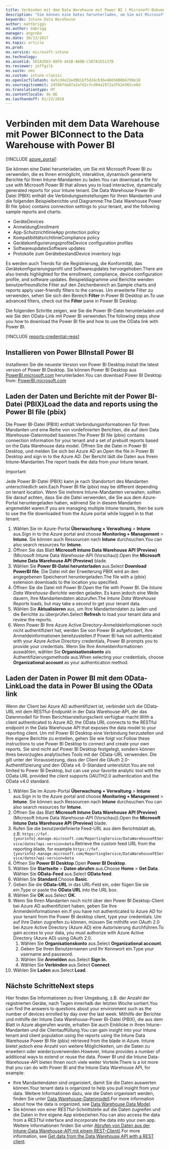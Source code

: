 ```yaml
---
title: Verbinden mit dem Data Warehouse mit Power BI | Microsoft-Dokumentation
description: "Sie können eine Datei herunterladen, um Sie mit Microsoft Power BI zu verwenden, die es Ihnen ermöglicht, interaktive, dynamisch generierte Berichte für Ihren Intune-Mandanten zu laden."
keywords: Intune Data Warehouse
author: mattbriggs
ms.author: mabrigg
manager: angrobe
ms.date: 10/13/2017
ms.topic: article
ms.prod: 
ms.service: microsoft-intune
ms.technology: 
ms.assetid: 5E5A35D3-88F8-441B-8A0B-C5D7A1E5137B
ms.reviewer: jeffgilb
ms.suite: ems
ms.custom: intune-classic
ms.openlocfilehash: 4a5cd4e22ed9b1bf5d24c636e4665880b6799e18
ms.sourcegitcommit: 2459bfda07a2afd2cfcd94a1972a3fb2e565ce8d
ms.translationtype: HT
ms.contentlocale: de-DE
ms.lasthandoff: 01/22/2018
---
```

# <a name="connect-to-the-data-warehouse-with-power-bi"></a><span data-ttu-id="e1190-104">Verbinden mit dem Data Warehouse mit Power BI</span><span class="sxs-lookup"><span data-stu-id="e1190-104">Connect to the Data Warehouse with Power BI</span></span>

[!INCLUDE [azure_portal](./includes/azure_portal.md)]

<span data-ttu-id="e1190-105">Sie können eine Datei herunterladen, um Sie mit Microsoft Power BI zu verwenden, die es Ihnen ermöglicht, interaktive, dynamisch generierte Berichte für Ihren Intune-Mandanten zu laden.</span><span class="sxs-lookup"><span data-stu-id="e1190-105">You can download a file for use with Microsoft Power BI that allows you to load interactive, dynamically generated reports for your Intune tenant.</span></span> <span data-ttu-id="e1190-106">Die Data Warehouse Power BI-Datei (PBIX) enthält die Verbindungseinstellungen für Ihren Mandanten und die folgenden Beispielberichte und Diagramme:</span><span class="sxs-lookup"><span data-stu-id="e1190-106">The Data Warehouse Power BI file (pbix) contains connection settings to your tenant, and the following sample reports and charts:</span></span>  

  -  <span data-ttu-id="e1190-107">Geräte</span><span class="sxs-lookup"><span data-stu-id="e1190-107">Devices</span></span>
  -  <span data-ttu-id="e1190-108">Anmeldung</span><span class="sxs-lookup"><span data-stu-id="e1190-108">Enrollment</span></span>
  -  <span data-ttu-id="e1190-109">App-Schutzrichtlinie</span><span class="sxs-lookup"><span data-stu-id="e1190-109">App protection policy</span></span>
  -  <span data-ttu-id="e1190-110">Kompatibilitätsrichtlinie</span><span class="sxs-lookup"><span data-stu-id="e1190-110">Compliance policy</span></span>
  -  <span data-ttu-id="e1190-111">Gerätekonfigurierungsprofile</span><span class="sxs-lookup"><span data-stu-id="e1190-111">Device configuration profiles</span></span>
  -  <span data-ttu-id="e1190-112">Softwareupdates</span><span class="sxs-lookup"><span data-stu-id="e1190-112">Software updates</span></span>
  -  <span data-ttu-id="e1190-113">Protokolle zum Gerätebestand</span><span class="sxs-lookup"><span data-stu-id="e1190-113">Device inventory logs</span></span>

<span data-ttu-id="e1190-114">Es werden auch Trends für die Registrierung, die Konformität, das Gerätekonfigurierungsprofil und Softwareupdates hervorgehoben.</span><span class="sxs-lookup"><span data-stu-id="e1190-114">There are also trends highlighted for the enrollment, compliance, device configuration profile, and software updates.</span></span> <span data-ttu-id="e1190-115">Beispieldiagramme und Berichte wenden benutzerfreundliche Filter auf den Zeichenbereich an.</span><span class="sxs-lookup"><span data-stu-id="e1190-115">Sample charts and reports apply user-friendly filters to the canvas.</span></span> <span data-ttu-id="e1190-116">Um erweiterte Filter zu verwenden, sehen Sie sich den Bereich **Filter** in Power BI Desktop an.</span><span class="sxs-lookup"><span data-stu-id="e1190-116">To use advanced filters, check out the **Filter** pane in Power BI Desktop.</span></span>

<span data-ttu-id="e1190-117">Die folgenden Schritte zeigen, wie Sie die Power BI-Datei herunterladen und wie Sie den OData-Link mit Power BI verwenden.</span><span class="sxs-lookup"><span data-stu-id="e1190-117">The following steps show you how to download the Power BI file and how to use the OData link with Power BI.</span></span>

[!INCLUDE [reports-credential-reqs](./includes/reports-credential-reqs.md)]

## <a name="install-power-bi"></a><span data-ttu-id="e1190-118">Installieren von Power BI</span><span class="sxs-lookup"><span data-stu-id="e1190-118">Install Power BI</span></span>

<span data-ttu-id="e1190-119">Installieren Sie die neueste Version von Power BI Desktop.</span><span class="sxs-lookup"><span data-stu-id="e1190-119">Install the latest version of Power BI Desktop.</span></span> <span data-ttu-id="e1190-120">Sie können Power BI Desktop aus [PowerBI.microsoft.com](https://powerbi.microsoft.com/en-us/desktop) herunterladen.</span><span class="sxs-lookup"><span data-stu-id="e1190-120">You can download Power BI Desktop from: [PowerBI.microsoft.com](https://powerbi.microsoft.com/en-us/desktop)</span></span>

## <a name="load-the-data-and-reports-using-the-power-bi-file-pbix"></a><span data-ttu-id="e1190-121">Laden der Daten und Berichte mit der Power BI-Datei (PBIX)</span><span class="sxs-lookup"><span data-stu-id="e1190-121">Load the data and reports using the Power BI file (pbix)</span></span>

<span data-ttu-id="e1190-122">Die Power BI-Datei (PBIX) enthält Verbindungsinformationen für Ihren Mandanten und eine Reihe von vordefinierten Berichten, die auf dem Data Warehouse-Datenmodell basieren.</span><span class="sxs-lookup"><span data-stu-id="e1190-122">The Power BI file (pbix) contains connection information for your tenant and a set of prebuilt reports based on the Data Warehouse data model.</span></span> <span data-ttu-id="e1190-123">Öffnen Sie die Datei in Power BI Desktop, und melden Sie sich bei Azure AD an.</span><span class="sxs-lookup"><span data-stu-id="e1190-123">Open the file in Power BI Desktop and sign in to the Azure AD.</span></span> <span data-ttu-id="e1190-124">Der Bericht lädt die Daten aus Ihrem Intune-Mandanten.</span><span class="sxs-lookup"><span data-stu-id="e1190-124">The report loads the data from your Intune tenant.</span></span>

> [!Important]  
> <span data-ttu-id="e1190-125">Jede Power BI-Datei (PBIX) kann je nach Standortort des Mandanten unterschiedlich sein.</span><span class="sxs-lookup"><span data-stu-id="e1190-125">Each Power BI file (pbix) may be different depending on tenant location.</span></span> <span data-ttu-id="e1190-126">Wenn Sie mehrere Intune-Mandanten verwalten, sollten Sie darauf achten, dass Sie die Datei verwenden, die Sie aus dem Azure-Portal heruntergeladen haben, während Sie in diesem Mandanten angemeldet waren.</span><span class="sxs-lookup"><span data-stu-id="e1190-126">If you are managing multiple Intune tenants, then be sure to use the file downloaded from the Azure portal while logged in to that tenant.</span></span>  

1.  <span data-ttu-id="e1190-127">Wählen Sie im Azure-Portal **Überwachung + Verwaltung** > **Intune** aus.</span><span class="sxs-lookup"><span data-stu-id="e1190-127">Sign in to the Azure portal and choose **Monitoring + Management** > **Intune**.</span></span> <span data-ttu-id="e1190-128">Sie können auch Ressourcen nach **Intune** durchsuchen.</span><span class="sxs-lookup"><span data-stu-id="e1190-128">You can also search resources for **Intune**.</span></span>  
2.  <span data-ttu-id="e1190-129">Öffnen Sie das Blatt **Microsoft Intune Data Warehouse API (Preview)** (Microsoft Intune Data Warehouse-API (Vorschau)).</span><span class="sxs-lookup"><span data-stu-id="e1190-129">Open the **Microsoft Intune Data Warehouse API (Preview)** blade.</span></span>
3.  <span data-ttu-id="e1190-130">Wählen Sie **Power BI-Datei herunterladen** aus.</span><span class="sxs-lookup"><span data-stu-id="e1190-130">Select **Download PowerBI file**.</span></span> <span data-ttu-id="e1190-131">Die Datei mit der Erweiterung PBIX wird an den angegebenen Speicherort heruntergeladen.</span><span class="sxs-lookup"><span data-stu-id="e1190-131">The file with a (pbix) extension downloads to the location you specified.</span></span>
4.  <span data-ttu-id="e1190-132">Öffnen Sie die Datei mit Power BI.</span><span class="sxs-lookup"><span data-stu-id="e1190-132">Open the file with Power BI.</span></span> <span data-ttu-id="e1190-133">Die *Intune Data Warehouse-Berichte* werden geladen. Es kann jedoch eine Weile dauern, Ihre Mandantendaten abzurufen.</span><span class="sxs-lookup"><span data-stu-id="e1190-133">The *Intune Data Warehouse Reports* loads, but may take a second to get your tenant data.</span></span>
5.  <span data-ttu-id="e1190-134">Wählen Sie **Aktualisieren** aus, um Ihre Mandantendaten zu laden und die Berichte zu überprüfen.</span><span class="sxs-lookup"><span data-stu-id="e1190-134">Select **Refresh** to load your tenant data and review the reports.</span></span>
6.  <span data-ttu-id="e1190-135">Wenn Power BI Ihre Azure Active Directory-Anmeldeinformationen noch nicht authentifiziert hat, werden Sie von Power BI aufgefordert, Ihre Anmeldeinformationen bereitzustellen.</span><span class="sxs-lookup"><span data-stu-id="e1190-135">If Power BI has not authenticated with your Azure Active Directory credentials, Power BI prompts you to provide your credentials.</span></span> <span data-ttu-id="e1190-136">Wenn Sie Ihre Anmeldeinformationen auswählen, wählen Sie **Organisationskonto** als Authentifizierungsmethode aus.</span><span class="sxs-lookup"><span data-stu-id="e1190-136">When selecting your credentials, choose **Organizational account** as your authentication method.</span></span>

## <a name="load-the-data-in-power-bi-using-the-odata-link"></a><span data-ttu-id="e1190-137">Laden der Daten in Power BI mit dem OData-Link</span><span class="sxs-lookup"><span data-stu-id="e1190-137">Load the data in Power BI using the OData link</span></span>

<span data-ttu-id="e1190-138">Wenn der Client bei Azure AD authentifiziert ist, verbindet sich die OData-URL mit dem RESTful-Endpunkt in der Data Warehouse-API, der das Datenmodell für Ihren Berichtserstellungsclient verfügbar macht.</span><span class="sxs-lookup"><span data-stu-id="e1190-138">With a client authenticated to Azure AD, the OData URL connects to the RESTful endpoint in the Data Warehouse API that exposes the data model to your reporting client.</span></span> <span data-ttu-id="e1190-139">Um mit Power BI Desktop eine Verbindung herzustellen und Ihre eigene Berichte zu erstellen, gehen Sie wie folgt vor.</span><span class="sxs-lookup"><span data-stu-id="e1190-139">Follow these instructions to use Power BI Desktop to connect and create your own reports.</span></span> <span data-ttu-id="e1190-140">Sie sind nicht auf Power BI Desktop festgelegt, sondern können Ihres bevorzugtes analytisches Tools mit der OData-URL verwenden. Die gilt unter der Voraussetzung, dass der Client die OAuth 2.0-Authentifizierung und den OData v4. 0-Standard unterstützt.</span><span class="sxs-lookup"><span data-stu-id="e1190-140">You are not limited to Power BI Desktop, but can use your favorite analytic tool with the OData URL provided the client supports OAUTH2.0 authentication and the OData v4.0 standard.</span></span>

1.  <span data-ttu-id="e1190-141">Wählen Sie im Azure-Portal **Überwachung + Verwaltung** > **Intune** aus.</span><span class="sxs-lookup"><span data-stu-id="e1190-141">Sign in to the Azure portal and choose **Monitoring + Management** > **Intune**.</span></span> <span data-ttu-id="e1190-142">Sie können auch Ressourcen nach **Intune** durchsuchen.</span><span class="sxs-lookup"><span data-stu-id="e1190-142">You can also search resources for **Intune**.</span></span>  
2.  <span data-ttu-id="e1190-143">Öffnen Sie das Blatt **Microsoft Intune Data Warehouse API (Preview)** (Microsoft Intune Data Warehouse-API (Vorschau)).</span><span class="sxs-lookup"><span data-stu-id="e1190-143">Open the **Microsoft Intune Data Warehouse API (Preview)** blade.</span></span>
3. <span data-ttu-id="e1190-144">Rufen Sie die benutzerdefinierte Feed-URL aus dem Berichtsblatt ab, z.B. `https://fef.{yourinfo}.manage.microsoft.com/ReportingService/DataWarehouseFEService/dates?api-version=beta`.</span><span class="sxs-lookup"><span data-stu-id="e1190-144">Retrieve the custom feed URL from the reporting blade, for example `https://fef.{yourinfo}.manage.microsoft.com/ReportingService/DataWarehouseFEService/dates?api-version=beta`</span></span>
4. <span data-ttu-id="e1190-145">Öffnen Sie **Power BI Desktop**.</span><span class="sxs-lookup"><span data-stu-id="e1190-145">Open **Power BI Desktop**.</span></span>
5. <span data-ttu-id="e1190-146">Wählen Sie **Startseite** > **Daten abrufen** aus.</span><span class="sxs-lookup"><span data-stu-id="e1190-146">Choose **Home** > **Get Data**.</span></span> <span data-ttu-id="e1190-147">Wählen Sie **OData-Feed** aus.</span><span class="sxs-lookup"><span data-stu-id="e1190-147">Select **OData feed**.</span></span>
6. <span data-ttu-id="e1190-148">Wählen Sie **Standard**.</span><span class="sxs-lookup"><span data-stu-id="e1190-148">Choose **Basic**.</span></span>
7. <span data-ttu-id="e1190-149">Geben Sie die **OData-URL** in das URL-Feld ein, oder fügen Sie sie ein.</span><span class="sxs-lookup"><span data-stu-id="e1190-149">Type or paste the **OData URL** into the URL box.</span></span>
8. <span data-ttu-id="e1190-150">Wählen Sie **OK** aus.</span><span class="sxs-lookup"><span data-stu-id="e1190-150">Select **OK**.</span></span>
9. <span data-ttu-id="e1190-151">Wenn Sie Ihren Mandanten noch nicht über den Power BI Desktop-Client bei Azure AD authentifiziert haben, geben Sie Ihre Anmeldeinformationen ein.</span><span class="sxs-lookup"><span data-stu-id="e1190-151">If you have not authenticated to Azure AD for your tenant from the Power BI desktop client, type your credentials.</span></span> <span data-ttu-id="e1190-152">Um auf Ihre Daten zugreifen zu können, müssen Sie mithilfe von OAuth 2.0 bei Azure Active Directory (Azure AD) eine Autorisierung durchführen.</span><span class="sxs-lookup"><span data-stu-id="e1190-152">To gain access to your data, you must authorize with Azure Active Directory (Azure AD) using OAuth 2.0.</span></span>  
    1.  <span data-ttu-id="e1190-153">Wählen Sie **Organisationskonto** aus.</span><span class="sxs-lookup"><span data-stu-id="e1190-153">Select **Organizational account**.</span></span>  
    2.  <span data-ttu-id="e1190-154">Geben Sie Ihren Benutzernamen und Ihr Kennwort ein.</span><span class="sxs-lookup"><span data-stu-id="e1190-154">Type your username and password.</span></span>  
    3.  <span data-ttu-id="e1190-155">Wählen Sie **Anmelden** aus.</span><span class="sxs-lookup"><span data-stu-id="e1190-155">Select **Sign In.**</span></span>  
    4.  <span data-ttu-id="e1190-156">Wählen Sie **Verbinden** aus.</span><span class="sxs-lookup"><span data-stu-id="e1190-156">Select **Connect**.</span></span>  
10. <span data-ttu-id="e1190-157">Wählen Sie **Laden** aus.</span><span class="sxs-lookup"><span data-stu-id="e1190-157">Select **Load**.</span></span>

## <a name="next-steps"></a><span data-ttu-id="e1190-158">Nächste Schritte</span><span class="sxs-lookup"><span data-stu-id="e1190-158">Next steps</span></span>

<span data-ttu-id="e1190-159">Hier finden Sie Informationen zu Ihrer Umgebung, z.B. der Anzahl der registrierten Geräte, nach Tagen innerhalb der letzten Woche sortiert.</span><span class="sxs-lookup"><span data-stu-id="e1190-159">You can find the answers to questions about your environment such as the number of devices enrolled by day over the last week.</span></span> <span data-ttu-id="e1190-160">Mithilfe der Berichte und mithilfe der Intune Data Warehouse-Power BI-Datei (PBIX), die aus dem Blatt in Azure abgerufen wurde, erhalten Sie auch Einblicke in Ihren Intune-Mandanten und die Clientauffüllung.</span><span class="sxs-lookup"><span data-stu-id="e1190-160">You can gain insight into your Intune tenant and client population using the reports using the Intune Data Warehouse Power BI file (pbix) retrieved from the blade in Azure.</span></span> <span data-ttu-id="e1190-161">Intune bietet jedoch eine Anzahl von weitere Möglichkeiten, um die Daten zu erweitern oder wiederzuverwenden.</span><span class="sxs-lookup"><span data-stu-id="e1190-161">However, Intune provides a number of additional ways to extend or reuse the data.</span></span> <span data-ttu-id="e1190-162">Power BI und die Intune Data-Warehouse-API bieten Ihnen noch viele weiter Vorteile:</span><span class="sxs-lookup"><span data-stu-id="e1190-162">There is a lot more that you can do with Power BI and the Intune Data Warehouse API, for example:</span></span>

<!-- -  You can use Power BI Desktop to create additional report types with your data. For example, you could create a custom chart representing the ratio of device manufactures in your enterprise. For more information about creating custom reports with Power BI and the Intune Data Warehouse, see `BLOG POST ON POWER BI`. -->
 -  <span data-ttu-id="e1190-163">Ihre Mandantendaten sind organisiert, damit Sie die Daten auswerten können.</span><span class="sxs-lookup"><span data-stu-id="e1190-163">Your tenant data is organized to help you pull insight from your data.</span></span> <span data-ttu-id="e1190-164">Weitere Informationen dazu, wie die Daten organisiert werden, finden Sie unter [Data Warehouse-Datenmodell](reports-ref-data-model.md).</span><span class="sxs-lookup"><span data-stu-id="e1190-164">For more information about how the data is organized, see [Data Warehouse Data Model](reports-ref-data-model.md).</span></span>
 -  <span data-ttu-id="e1190-165">Sie können von einer RESTful-Schnittstelle auf die Daten zugreifen und die Daten in Ihre eigene App einbeziehen.</span><span class="sxs-lookup"><span data-stu-id="e1190-165">You can also access the data from a RESTful interface and incorporate the data into your own app.</span></span> <span data-ttu-id="e1190-166">Weitere Informationen finden Sie unter [Abrufen von Daten aus der Intune-Data Warehouse-API mit einem REST-Client)](reports-proc-data-rest.md).</span><span class="sxs-lookup"><span data-stu-id="e1190-166">For more information, see [Get data from the Data Warehouse API with a REST client](reports-proc-data-rest.md).</span></span>
